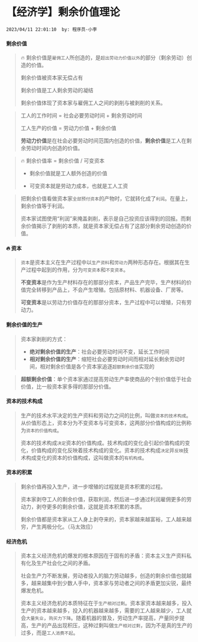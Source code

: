 # 【经济学】剩余价值理论

`2023/04/11 22:01:10  by: 程序员·小李`

#### 剩余价值

> 🔥 剩余价值是`雇佣工人`所创造的，是`超出劳动力价值以外`的部分（剩余劳动）创造的价值。
>
> 剩余价值被资本家无偿占有
>
> 剩余价值是工人剩余劳动的凝结
>
> 剩余价值体现了资本家与雇佣工人之间的剥削与被剥削的关系。

> 工人的工作时间 = 社会必要劳动时间 + 剩余劳动时间
>
> 工人生产的价值 = 劳动力价值 + 剩余价值
>
> **劳动力价值**是在社会必要劳动时间范围内创造的价值，**剩余价值**是工人在剩余劳动时间内创造的价值。

> 🔥 剩余价值率 = 剩余价值 / 可变资本
>
> * 剩余价值就是工人额外创造的价值
>
> * 可变资本就是劳动力成本，也就是工人工资

> 把剩余价值看做资本家`全部预付资本`的产物时，它就转化成了`利润`。在量上，剩余价值等于利润。
> 
> 资本家试图使用“利润”来掩盖剥削，表示是自己投资应该得到的回报。而剩余价值揭示了剥削的本质，就是资本家无偿占有了这部分剩余劳动创造的价值。


#### 🔥 资本

> `资本`是资本主义在生产过程中以`生产资料`和`劳动力`两种形态存在。根据其在生产过程中起到的作用，分为`可变资本`和`不变资本`。
>
> **不变资本**是作为生产材料存在的那部分资本，产品生产完毕，生产材料的价值完全转移到产品上，不会产生增殖。包括原材料、机器设备、厂房等。
>
> **可变资本**是以劳动力价值存在的那部分资本，生产过程中可以增殖，只有劳动力。


#### 剩余价值的生产

> 资本家剥削的方式：
> * **绝对剩余价值的生产**：社会必要劳动时间不变，延长工作时间
> * **相对剩余价值的生产**：缩短社会必要劳动时间而相对延长剩余劳动时间，相对剩余价值是各个资本家追逐`超额剩余价值`实现的

> **超额剩余价值**：单个资本家通过提高劳动生产率使商品的个别价值低于社会价值，比一般资本家多得的那部分价值。


#### 资本的技术构成

> 生产的技术水平决定的生产资料和劳动力之间的比例，叫做`资本的技术构成`。从价值形态上，资本分为不变资本与可变资本，这两部分价值构成的比例称为`资本的价值构成`。
>
> 资本的技术构成`决定`资本的价值构成。技术构成的变化会引起价值构成的变化，价值构成的变化反映着技术构成的变化。资本的技术构成`决定`并`反映`技术构成变化的资本的价值构成，这叫做资本的`有机构成`。


#### 资本的积累

> 剩余价值再投入生产，进一步增殖的过程就是资本积累的过程。
> 
> 资本家剥夺工人的剩余价值，获取利润，然后进一步通过利润雇佣更多的劳动力，剥夺更多的剩余价值，这就是资本积累的本质。
>
> 剩余价值都是资本家从工人身上剥夺来的，资本家越来越富裕，工人越来越穷，产生两极分化。（马太效应）



#### 经济危机

> 资本主义经济危机的爆发的根本原因在于固有的矛盾：资本主义生产资料私有化及生产社会化之间的矛盾。
>
> 社会生产力不断发展，劳动者投入的脑力劳动越多，创造的剩余价值也就越多，越来越集中到少数人手中，资本家与劳动者之间的矛盾更加尖锐，最终爆发危机。
>
> 资本主义经济危机的本质特征在于`生产相对过剩`。资本家资本越来越多，投入生产的资本越来越多，投入的机器越来越多，需要的工人越来越少，工人就会`大量失业`，`购买力下降`。随着机器的普及，劳动生产率提高，产量同步提高，生产的产品出现积压，这种过剩叫做`生产相对过剩`，因为不是真的生产的过多，而是`工人消费不起`。